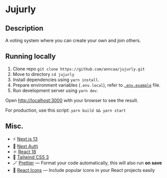 # Jujurly

## Description

A voting system where you can create your own and join others.

## Running locally

1. Clone repo `git clone https://github.com/anncaa/jujurly.git`
2. Move to directory `cd jujurly`
3. Install dependencies using `yarn install`.
4. Prepare environment variables (`.env.local`), refer to [`.env.example`](./.env.example) file.
5. Run development server using `yarn dev`.

Open [http://localhost:3000](http://localhost:3000) with your browser to see the result.

For production, use this script: `yarn build && yarn start`

## Misc.

- ⚡️ [Next.js 13](https://nextjs.org/)
- 🔑 [Next Auth](https://next-auth.js.org/)
- ⚛️ [React 18](https://reactjs.org/)
- 🎐 [Tailwind CSS 3](https://tailwindcss.com/)
- 🪄 [Prettier](https://prettier.io/) — Format your code automatically, this will also run **on save**
- 💟 [React Icons](https://react-icons.github.io/react-icons/) — Include popular icons in your React projects easily
